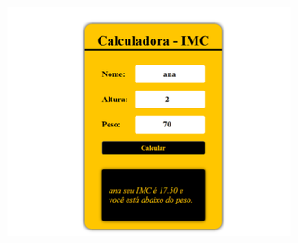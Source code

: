 

<img src= "https://github.com/leonardosantos10/Calculadora---IMC/blob/main/img/imgIMC.png?raw=true"/>

